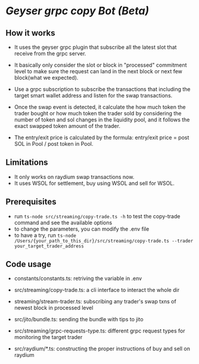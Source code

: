 # *Geyser grpc copy Bot (Beta)*

## How it works

- It uses the geyser grpc plugin that subscribe all the latest slot that receive from the grpc server.
- It basically only consider the slot or block in "processed" commitment level to make sure the request can land in the next block or next few block(what we expected).

- Use a grpc subscription to subscribe the transactions that including the target smart wallet address and listen for the swap transactions.
- Once the swap event is detected, it calculate the how much token the trader bought or how much token the trader sold by considering the number of token and sol changes in the liquidity pool, and it follows the exact swapped token amount of the trader.
- The entry/exit price is calculated by the formula: entry/exit price = post SOL in Pool / post token in Pool.

## Limitations
- It only works on raydium swap transactions now.
- It uses WSOL for settlement, buy using WSOL and sell for WSOL.

## Prerequisites

- run `ts-node src/streaming/copy-trade.ts -h` to test the copy-trade command and see the available options
- to change the parameters, you can modify the .env file
- to have a try, run ```ts-node /Users/{your_path_to_this_dir}/src/streaming/copy-trade.ts --trader your_target_trader_address```

## Code usage

- constants/constants.ts: retriving the variable in .env

- src/streaming/copy-trade.ts: a cli interface to interact the whole dir

- streaming/stream-trader.ts: subscribing any trader's swap txns of newest block in processed level

- src/jito/bundle.ts: sending the bundle with tips to jito

- src/streaming/grpc-requests-type.ts: different grpc request types for monitoring the target trader

- src/raydium/*.ts: constructing the proper instructions of buy and sell on raydium
